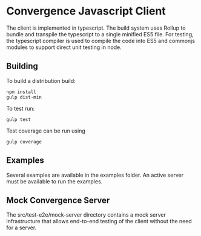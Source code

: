 # Convergence Javascript Client

The client is implemented in typescript.  The build system uses Rollup to bundle and transpile the
typescript to a single minified ES5 file.  For testing, the typescript compiler is used to compile the code
into ES5 and commonjs modules to support direct unit testing in node.


## Building
To build a distribution build:

```
npm install
gulp dist-min
```

To test run:

```
gulp test
```

Test coverage can be run using

```
gulp coverage
```


## Examples
Several examples are available in the examples folder.  An active server must be available to run the
examples.


## Mock Convergence Server
The src/test-e2e/mock-server directory contains a mock server infrastructure that allows end-to-end testing
of the client without the need for a server.